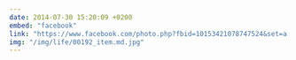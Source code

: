 ```yaml
---
date: 2014-07-30 15:20:09 +0200
embed: "facebook"
link: "https://www.facebook.com/photo.php?fbid=10153421078747524&set=a.10150345935997524.424350.558382523&type=3"
img: "/img/life/00192_item.md.jpg"
---
```

